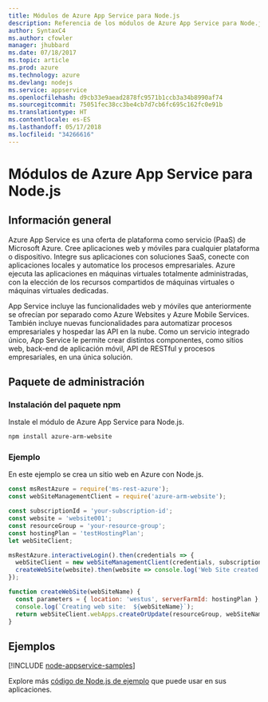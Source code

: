 ```yaml
---
title: Módulos de Azure App Service para Node.js
description: Referencia de los módulos de Azure App Service para Node.js
author: SyntaxC4
ms.author: cfowler
manager: jhubbard
ms.date: 07/18/2017
ms.topic: article
ms.prod: azure
ms.technology: azure
ms.devlang: nodejs
ms.service: appservice
ms.openlocfilehash: d9cb33e9aead2878fc9571b1ccb3a34b8990af74
ms.sourcegitcommit: 75051fec38cc3be4cb7d7cb6fc695c162fc0e91b
ms.translationtype: HT
ms.contentlocale: es-ES
ms.lasthandoff: 05/17/2018
ms.locfileid: "34266616"
---
```

# <a name="azure-app-service-modules-for-nodejs"></a>Módulos de Azure App Service para Node.js

## <a name="overview"></a>Información general

Azure App Service es una oferta de plataforma como servicio (PaaS) de Microsoft Azure. Cree aplicaciones web y móviles para cualquier plataforma o dispositivo. Integre sus aplicaciones con soluciones SaaS, conecte con aplicaciones locales y automatice los procesos empresariales. Azure ejecuta las aplicaciones en máquinas virtuales totalmente administradas, con la elección de los recursos compartidos de máquinas virtuales o máquinas virtuales dedicadas.

App Service incluye las funcionalidades web y móviles que anteriormente se ofrecían por separado como Azure Websites y Azure Mobile Services. También incluye nuevas funcionalidades para automatizar procesos empresariales y hospedar las API en la nube. Como un servicio integrado único, App Service le permite crear distintos componentes, como sitios web, back-end de aplicación móvil, API de RESTful y procesos empresariales, en una única solución.

## <a name="management-package"></a>Paquete de administración

### <a name="install-the-npm-package"></a>Instalación del paquete npm

Instale el módulo de Azure App Service para Node.js.

```bash
npm install azure-arm-website
```

### <a name="example"></a>Ejemplo

En este ejemplo se crea un sitio web en Azure con Node.js.

```javascript
const msRestAzure = require('ms-rest-azure');
const webSiteManagementClient = require('azure-arm-website');

const subscriptionId = 'your-subscription-id';
const website = 'website001';
const resourceGroup = 'your-resource-group';
const hostingPlan = 'testHostingPlan';
let webSiteClient;

msRestAzure.interactiveLogin().then(credentials => {
  webSiteClient = new webSiteManagementClient(credentials, subscriptionId);
  createWebSite(website).then(website => console.log('Web Site created successfully', website));
});

function createWebSite(webSiteName) {
  const parameters = { location: 'westus', serverFarmId: hostingPlan };
  console.log(`Creating web site:  ${webSiteName}`);
  return webSiteClient.webApps.createOrUpdate(resourceGroup, webSiteName, parameters, null);
}
```

## <a name="samples"></a>Ejemplos

[!INCLUDE [node-appservice-samples](../docs-ref-conceptual/includes/appservice-samples.md)]

Explore más [código de Node.js de ejemplo](https://azure.microsoft.com/resources/samples/?platform=nodejs) que puede usar en sus aplicaciones.
